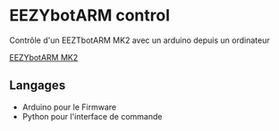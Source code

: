 # EEZYbotARM control
Contrôle d'un EEZTbotARM MK2 avec un arduino depuis un ordinateur

[EEZYbotARM MK2](http://www.eezyrobots.it/eba_mk2.html)

## Langages
 * Arduino pour le Firmware
 * Python pour l'interface de commande
